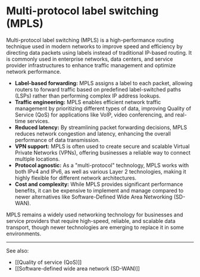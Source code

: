 
# Multi-protocol label switching (MPLS)

Multi-protocol label switching (MPLS) is a high-performance routing technique used in modern networks to improve speed and efficiency by directing data packets using labels instead of traditional IP-based routing. It is commonly used in enterprise networks, data centers, and service provider infrastructures to enhance traffic management and optimize network performance.

- **Label-based forwarding:** MPLS assigns a label to each packet, allowing routers to forward traffic based on predefined label-switched paths (LSPs) rather than performing complex IP address lookups.
- **Traffic engineering:** MPLS enables efficient network traffic management by prioritizing different types of data, improving Quality of Service (QoS) for applications like VoIP, video conferencing, and real-time services.
- **Reduced latency:** By streamlining packet forwarding decisions, MPLS reduces network congestion and latency, enhancing the overall performance of data transmission.
- **VPN support:** MPLS is often used to create secure and scalable Virtual Private Networks (VPNs), offering businesses a reliable way to connect multiple locations.
- **Protocol agnostic:** As a "multi-protocol" technology, MPLS works with both IPv4 and IPv6, as well as various Layer 2 technologies, making it highly flexible for different network architectures.
- **Cost and complexity:** While MPLS provides significant performance benefits, it can be expensive to implement and manage compared to newer alternatives like Software-Defined Wide Area Networking (SD-WAN).

MPLS remains a widely used networking technology for businesses and service providers that require high-speed, reliable, and scalable data transport, though newer technologies are emerging to replace it in some environments.

---

See also:

- [[Quality of service (QoS)]]
- [[Software-defined wide area network (SD-WAN)]]

